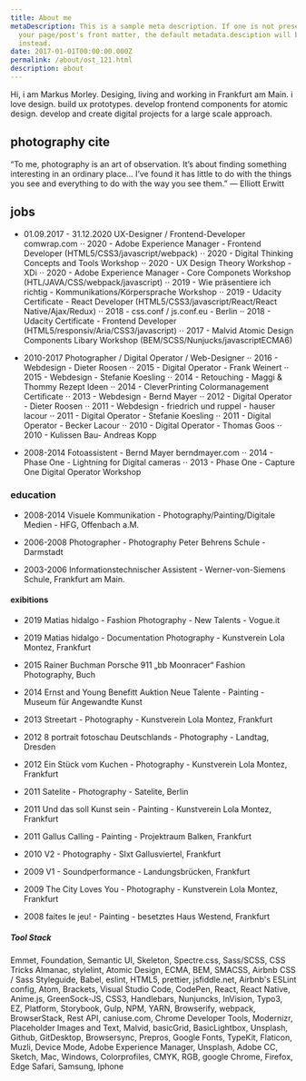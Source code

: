 ```yaml
---
title: About me
metaDescription: This is a sample meta description. If one is not present in
  your page/post's front matter, the default metadata.desciption will be used
  instead.
date: 2017-01-01T00:00:00.000Z
permalink: /about/ost_121.html
description: about
---
```


Hi, i am Markus Morley. Desiging, living and working in Frankfurt am Main. i love design. build ux prototypes. develop frontend components for atomic design. develop and create digital projects for a large scale approach.

## photography cite

“To me, photography is an art of observation. It’s about finding something interesting in an ordinary place… I’ve found it has little to do with the things you see and everything to do with the way you see them.”
— Elliott Erwitt

## jobs

  - 01.09.2017 - 31.12.2020 UX-Designer / Frontend-Developer comwrap.com
  ⋅⋅ 2020 - Adobe Experience Manager - Frontend Developer (HTML5/CSS3/javascript/webpack)
  ⋅⋅ 2020 - Digital Thinking Concepts and Tools Workshop
  ⋅⋅ 2020 - UX Design Theory Workshop - XDi
  ⋅⋅ 2020 - Adobe Experience Manager - Core Componets Workshop (HTL/JAVA/CSS/webpack/javascript)
  ⋅⋅ 2019 - Wie präsentiere ich richtig - Kommunikations/Körpersprache Workshop
  ⋅⋅ 2019 - Udacity Certificate - React Developer (HTML5/CSS3/javascript/React/React Native/Ajax/Redux)
  ⋅⋅ 2018 - css.conf / js.conf.eu - Berlin
  ⋅⋅ 2018 - Udacity Certificate - Frontend Developer (HTML5/responsiv/Aria/CSS3/javascript)
  ⋅⋅ 2017 - Malvid Atomic Design Components Libary Workshop (BEM/SCSS/Nunjucks/javascriptECMA6)

  - 2010-2017 Photographer / Digital Operator / Web-Designer
  ⋅⋅ 2016 - Webdesign - Dieter Roosen
  ⋅⋅ 2015 - Digital Operator - Frank Weinert
  ⋅⋅ 2015 - Webdesign - Stefanie Koesling
  ⋅⋅ 2014 - Retouching - Maggi & Thommy Rezept Ideen
  ⋅⋅ 2014 - CleverPrinting Colormanagement Certificate
  ⋅⋅ 2013 - Webdesign - Bernd Mayer
  ⋅⋅ 2012 - Digital Operator - Dieter Roosen
  ⋅⋅ 2011 - Webdesign - friedrich und ruppel - hauser lacour
  ⋅⋅ 2011 - Digital Operator - Stefanie Koesling
  ⋅⋅ 2011 - Digital Operator - Becker Lacour
  ⋅⋅ 2010 - Digital Operator - Thomas Goos
  ⋅⋅ 2010 - Kulissen Bau- Andreas Kopp

  - 2008-2014 Fotoassistent - Bernd Mayer berndmayer.com
  ⋅⋅ 2014 - Phase One - Lightning for Digital cameras
  ⋅⋅ 2013 - Phase One - Capture One Digital Operator Workshop


### education

  - 2008-2014 Visuele Kommunikation - Photography/Painting/Digitale Medien - HFG, Offenbach a.M.

  - 2006-2008 Photographer - Photography Peter Behrens Schule - Darmstadt

  - 2003-2006 Informationstechnischer Assistent - Werner-von-Siemens Schule, Frankfurt am Main.

#### exibitions

  - 2019 Matias hidalgo - Fashion Photography - New Talents - Vogue.it

  - 2019 Matias hidalgo - Documentation Photography - Kunstverein Lola Montez, Frankfurt

  - 2015 Rainer Buchman Porsche 911 „bb Moonracer“ Fashion Photography, Buch

  - 2014 Ernst and Young Benefitt Auktion Neue Talente - Painting - Museum für Angewandte Kunst

  - 2013 Streetart - Photography - Kunstverein Lola Montez, Frankfurt

  - 2012 8 portrait fotoschau Deutschlands - Photography - Landtag, Dresden

  - 2012 Ein Stück vom Kuchen - Photography - Kunstverein Lola Montez, Frankfurt

  - 2011 Satelite - Photography - Satelite, Berlin

  - 2011 Und das soll Kunst sein - Painting - Kunstverein Lola Montez, Frankfurt

  - 2011 Gallus Calling - Painting - Projektraum Balken, Frankfurt

  - 2010 V2 - Photography - SIxt Gallusviertel, Frankfurt

  - 2009 V1 - Soundperformance - Landungsbrücken, Frankfurt

  - 2009 The City Loves You - Photography - Kunstverein Lola Montez, Frankfurt

  - 2008 faites le jeu! - Painting - besetztes Haus Westend, Frankfurt


##### Tool Stack

Emmet, Foundation, Semantic UI, Skeleton, Spectre.css, Sass/SCSS, CSS Tricks Almanac, stylelint, Atomic Design, ECMA, BEM,
SMACSS, Airbnb CSS / Sass Styleguide, Babel, eslint, HTML5, prettier, jsfiddle.net, Airbnb's ESLint config, Atom, Brackets,
Visual Studio Code, CodePen, React, React Native, Anime.js, GreenSock-JS, CSS3, Handlebars, Nunjuncks, InVision, Typo3, EZ,
Platform, Storybook, Gulp, NPM, YARN, Browserify, webpack, BrowserStack, Rest API, caniuse.com, Chrome Developer Tools,
Modernizr, Placeholder Images and Text, Malvid, basicGrid, BasicLightbox, Unsplash, Github, GitDesktop, Browsersync,
Prepros, Google Fonts, TypeKit, Flaticon, Muzli, Device Mode, Adobe Experience Manager, Unsplash, Adobe CC, Sketch, Mac,
Windows, Colorprofiles, CMYK, RGB, google Chrome, Firefox, Edge Safari, Samsung, Iphone
